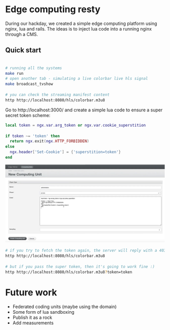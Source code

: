 # Edge computing resty

During our hackday, we created a simple edge computing platform using nginx, lua and rails. The ideas is to inject lua code into a running nginx through a CMS.

## Quick start

```bash

# running all the systems
make run
# open another tab - simulating a live colorbar live hls signal
make broadcast_tvshow

# you can check the streaming manifest content
http http://localhost:8080/hls/colorbar.m3u8
````

Go to http://localhost:3000/ and create a simple lua code to ensure a super secret token scheme:

```lua
local token = ngx.var.arg_token or ngx.var.cookie_superstition

if token ~= 'token' then
  return ngx.exit(ngx.HTTP_FORBIDDEN)
else
  ngx.header['Set-Cookie'] = {'superstition=token'}
end
```

![A CMS print screen](/cms.jpg "A CMS print screen")

```bash
# if you try to fetch the token again, the server will reply with a 403
http http://localhost:8080/hls/colorbar.m3u8

# but if you pass the super token, then it's going to work fine :)
http http://localhost:8080/hls/colorbar.m3u8?token=token
```

# Future work

* Federated coding units (maybe using the domain)
* Some form of lua sandboxing
* Publish it as a rock
* Add measurements
